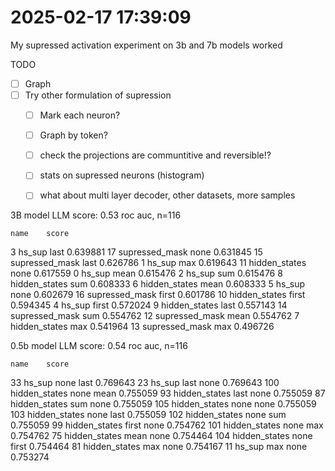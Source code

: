 # 2025-02-17 17:39:09

My supressed activation experiment on 3b and 7b models worked

TODO
- [ ] Graph
- [ ] Try other formulation of supression
  - [ ] Mark each neuron?
  - [ ] Graph by token?
  - [ ] check the projections are communtitive and reversible!?
  - [ ] stats on supressed neurons (histogram)
  - [ ] what about multi layer decoder, other datasets, more samples


3B model
LLM score: 0.53 roc auc, n=116

	name	score
3	hs_sup last	0.639881
17	supressed_mask none	0.631845
15	supressed_mask last	0.626786
1	hs_sup max	0.619643
11	hidden_states none	0.617559
0	hs_sup mean	0.615476
2	hs_sup sum	0.615476
8	hidden_states sum	0.608333
6	hidden_states mean	0.608333
5	hs_sup none	0.602679
16	supressed_mask first	0.601786
10	hidden_states first	0.594345
4	hs_sup first	0.572024
9	hidden_states last	0.557143
14	supressed_mask sum	0.554762
12	supressed_mask mean	0.554762
7	hidden_states max	0.541964
13	supressed_mask max	0.496726



0.5b model
LLM score: 0.54 roc auc, n=116

	name	score
33	hs_sup none last	0.769643
23	hs_sup last none	0.769643
100	hidden_states none mean	0.755059
93	hidden_states last none	0.755059
87	hidden_states sum none	0.755059
105	hidden_states none none	0.755059
103	hidden_states none last	0.755059
102	hidden_states none sum	0.755059
99	hidden_states first none	0.754762
101	hidden_states none max	0.754762
75	hidden_states mean none	0.754464
104	hidden_states none first	0.754464
81	hidden_states max none	0.754167
11	hs_sup max none	0.753274
